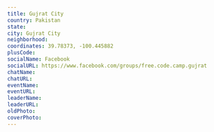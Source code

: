 ```yaml
---
title: Gujrat City
country: Pakistan
state: 
city: Gujrat City
neighborhood: 
coordinates: 39.78373, -100.445882
plusCode:
socialName: Facebook
socialURL: https://www.facebook.com/groups/free.code.camp.gujrat
chatName:
chatURL:
eventName:
eventURL:
leaderName:
leaderURL:
oldPhoto: 
coverPhoto:
---
```


